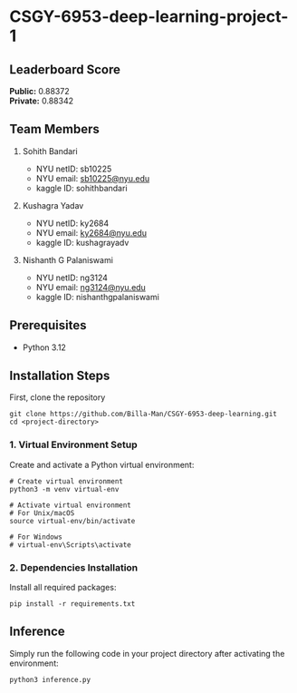 # CSGY-6953-deep-learning-project-1

## Leaderboard Score
**Public:** 0.88372 <br>
**Private:** 0.88342

## Team Members

1. Sohith Bandari
   * NYU netID: sb10225
   * NYU email: sb10225@nyu.edu
   * kaggle ID: sohithbandari

2. Kushagra Yadav 
   * NYU netID: ky2684
   * NYU email: ky2684@nyu.edu
   * kaggle ID: kushagrayadv
  
3. Nishanth G Palaniswami
   * NYU netID: ng3124
   * NYU email: ng3124@nyu.edu
   * kaggle ID: nishanthgpalaniswami
  
## Prerequisites

- Python 3.12

## Installation Steps
First, clone the repository
```
git clone https://github.com/Billa-Man/CSGY-6953-deep-learning.git
cd <project-directory>
```

### 1. Virtual Environment Setup
Create and activate a Python virtual environment:
```
# Create virtual environment
python3 -m venv virtual-env

# Activate virtual environment
# For Unix/macOS
source virtual-env/bin/activate

# For Windows
# virtual-env\Scripts\activate
```

### 2. Dependencies Installation
Install all required packages:
```
pip install -r requirements.txt
```

## Inference
Simply run the following code in your project directory after activating the environment:
```
python3 inference.py
```
